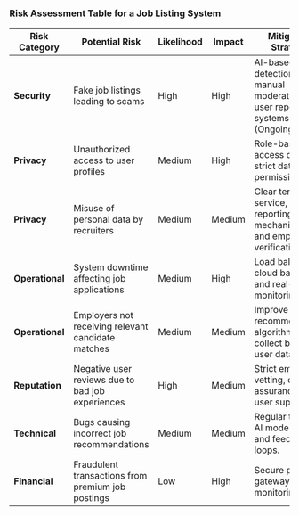 ### Risk Assessment Table for a Job Listing System

| **Risk Category** | **Potential Risk**                                 | **Likelihood**| **Impact** | **Mitigation Strategy**                                                             |
|-------------------|----------------------------------------------------|---------------|------------|-------------------------------------------------------------------------------------|
| **Security**      | Fake job listings leading to scams                 | High          | High       | AI-based fraud detection, manual moderation, and user reporting systems (Ongoing…). |
| **Privacy**       | Unauthorized access to user profiles               | Medium        | High       | Role-based access control, strict data permissions.                                 |
| **Privacy**       | Misuse of personal data by recruiters              | Medium        | Medium     | Clear terms of service, reporting mechanisms, and employer verification.            |
| **Operational**   | System downtime affecting job applications         | Medium        | High       | Load balancing, cloud backups, and real-time monitoring.                            |
| **Operational**   | Employers not receiving relevant candidate matches | Medium        | Medium     | Improve recommendation algorithms, collect better user data.                        |
| **Reputation**    | Negative user reviews due to bad job experiences   | High          | Medium     | Strict employer vetting, quality assurance, and user support.                       |
| **Technical**     | Bugs causing incorrect job recommendations         | Medium        | Medium     | Regular testing, AI model tuning, and feedback loops.                               |
| **Financial**     | Fraudulent transactions from premium job postings  | Low           | High       | Secure payment gateways, fraud monitoring.                                          |
